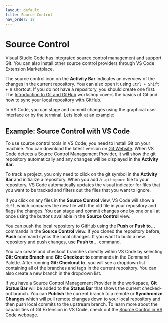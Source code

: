 ```yaml
---
layout: default
title: Source Control
nav_order: 18
---
```


# Source Control

Visual Studio Code has integrated source control management and support Git. You can also install other source control providers through VS Code Extension Marketplace. 

The source control icon on the **Activity Bar** indicates an overview of the changes in the current repository. You can also open it using `Ctrl + Shift + G` shortcut. If you do not have a repository, you should create one first. The [Introduction to Git and GitHub](https://ubc-library-rc.github.io/intro-git/) workshop covers the basics of Git and how to sync your local repository with GitHub. 

In VS Code, you can stage and commit changes using the graphical user interface or by the terminal. Lets look at an example:

## Example: Source Control with VS Code

To use source control tools in VS Code, you need to install Git on your machine. You can download the latest version on [Git Website](https://git-scm.com/downloads). When VS Code detects a Source Control Management Provider, it will show the git repository automatically and any changes will be displayed in the **Activity Bar**.

To track a project, you only need to click on the git symbol in the **Activity Bar** and initialize a repository. When you add a `.gitignore` file to your repository, VS Code automatically updates the visual indicator for files that you want to be tracked and filters out the files that you want to ignore.

If you click on any files in the **Source Control** view, VS Code will show a `diff`, which compares the new file with the old file in your repository and flags the changes. You can stage and commit changes one by one or all at once using the buttons available in the **Source Control** view.

You can push the local repository to GitHub using the **Push** or **Push to...** commands in the **Source Control** view. If you cloned the repository before, **Push** command syncs the local changes. If you want to build a new repository and push changes, use **Push to...** command.

You can create and checkout branches directly within VS Code by selecting **Git: Create Branch** and **Git: Checkout to** commands in the Command Palette. After running **Git: Checkout to**, you will see a dropdown list containing all of the branches and tags in the current repository. You can also create a new branch in the dropdown list.

If you have a Source Control Management Provider in the workspace, **Git Status Bar** will be added to the **Status Bar** that shows the current checked-out branch. You can **Publish** the current branch to a remote or **Synchronize Changes** which will pull remote changes down to your local repository and then push local commits to the upstream branch. To learn more about the capabilities of Git Extension in VS Code, check out the [Source Control in VS Code](https://code.visualstudio.com/docs/editor/versioncontrol) webpage.

